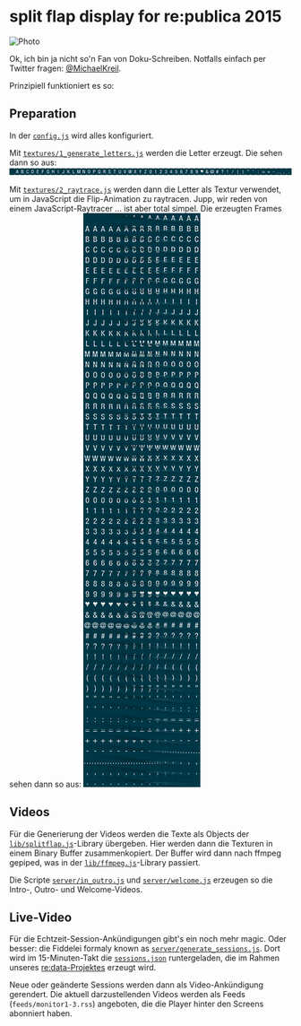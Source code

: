 # split flap display for re:publica 2015

![Photo](https://raw.githubusercontent.com/opendatacity/splitflap/master/photo.jpg)

Ok, ich bin ja nicht so'n Fan von Doku-Schreiben. Notfalls einfach per Twitter fragen: [@MichaelKreil](https://twitter.com/MichaelKreil).

Prinzipiell funktioniert es so:

## Preparation

In der [`config.js`](https://github.com/MichaelKreil/splitflap/blob/master/config.js) wird alles konfiguriert.

Mit [`textures/1_generate_letters.js`](https://github.com/MichaelKreil/splitflap/blob/master/textures/1_generate_letters.js) werden die Letter erzeugt. Die sehen dann so aus:
![letters_400.png](https://github.com/MichaelKreil/splitflap/blob/master/images/letters_400.png)

Mit [`textures/2_raytrace.js`](https://github.com/MichaelKreil/splitflap/blob/master/textures/2_raytrace.js) werden dann die Letter als Textur verwendet, um in JavaScript die Flip-Animation zu raytracen. Jupp, wir reden von einem JavaScript-Raytracer ... ist aber total simpel. Die erzeugten Frames sehen dann so aus:
![texture_400.png](https://github.com/MichaelKreil/splitflap/blob/master/images/texture_400.png)

## Videos

Für die Generierung der Videos werden die Texte als Objects der [`lib/splitflap.js`](https://github.com/MichaelKreil/splitflap/blob/master/lib/splitflap.js)-Library übergeben.
Hier werden dann die Texturen in einem Binary Buffer zusammenkopiert.
Der Buffer wird dann nach ffmpeg gepiped, was in der [`lib/ffmpeg.js`](https://github.com/MichaelKreil/splitflap/blob/master/lib/ffmpeg.js)-Library passiert.

Die Scripte
[`server/in_outro.js`](https://github.com/MichaelKreil/splitflap/blob/master/server/in_outro.js)
und
[`server/welcome.js`](https://github.com/MichaelKreil/splitflap/blob/master/server/welcome.js)
erzeugen so die Intro-, Outro- und Welcome-Videos.

## Live-Video

Für die Echtzeit-Session-Ankündigungen gibt's ein noch mehr magic. Oder besser: die Fiddelei formaly known as [`server/generate_sessions.js`](https://github.com/MichaelKreil/splitflap/blob/master/server/generate_sessions.js).
Dort wird im 15-Minuten-Takt die [`sessions.json`](http://data.re-publica.de/data/rp15/sessions.json) runtergeladen, die im Rahmen unseres [re:data-Projektes](http://data.re-publica.de) erzeugt wird.

Neue oder geänderte Sessions werden dann als Video-Ankündigung gerendert. Die aktuell darzustellenden Videos werden als Feeds (`feeds/monitor1-3.rss`) angeboten, die die Player hinter den Screens abonniert haben.



